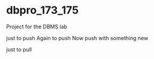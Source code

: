 # dbpro_173_175
Project for the DBMS lab

just to push
Again to push  Now push with something new

just to pull

